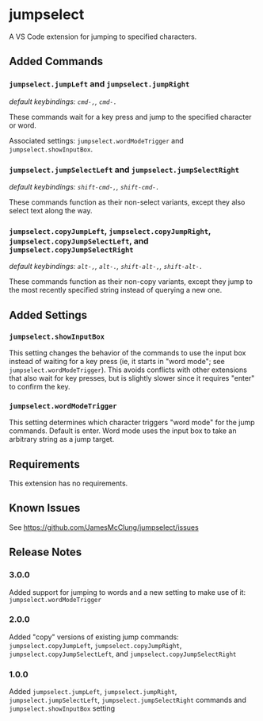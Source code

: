 # jumpselect

A VS Code extension for jumping to specified characters.

## Added Commands

### `jumpselect.jumpLeft` and `jumpselect.jumpRight`
_default keybindings: `cmd-,`, `cmd-.`_

These commands wait for a key press and jump to the specified character or word.

Associated settings: `jumpselect.wordModeTrigger` and  `jumpselect.showInputBox`.

### `jumpselect.jumpSelectLeft` and `jumpselect.jumpSelectRight`
_default keybindings: `shift-cmd-,`, `shift-cmd-.`_

These commands function as their non-select variants, except they also select text along the way.

### `jumpselect.copyJumpLeft`, `jumpselect.copyJumpRight`, `jumpselect.copyJumpSelectLeft`, and `jumpselect.copyJumpSelectRight`
_default keybindings: `alt-,`, `alt-.`, `shift-alt-,`, `shift-alt-.`_

These commands function as their non-copy variants, except they jump to the most recently specified string instead of querying a new one.

## Added Settings

### `jumpselect.showInputBox`

This setting changes the behavior of the commands to use the input box instead of waiting for a key press (ie, it starts in "word mode"; see `jumpselect.wordModeTrigger`). This avoids conflicts with other extensions that also wait for key presses, but is slightly slower since it requires "enter" to confirm the key.

### `jumpselect.wordModeTrigger`

This setting determines which character triggers "word mode" for the jump commands. Default is enter. Word mode uses the input box to take an arbitrary string as a jump target.

## Requirements

This extension has no requirements.

## Known Issues

See https://github.com/JamesMcClung/jumpselect/issues

## Release Notes

### 3.0.0

Added support for jumping to words and a new setting to make use of it: `jumpselect.wordModeTrigger`

### 2.0.0

Added "copy" versions of existing jump commands: `jumpselect.copyJumpLeft`, `jumpselect.copyJumpRight`, `jumpselect.copyJumpSelectLeft`, and `jumpselect.copyJumpSelectRight`

### 1.0.0

Added `jumpselect.jumpLeft`, `jumpselect.jumpRight`, `jumpselect.jumpSelectLeft`, `jumpselect.jumpSelectRight` commands and `jumpselect.showInputBox` setting

